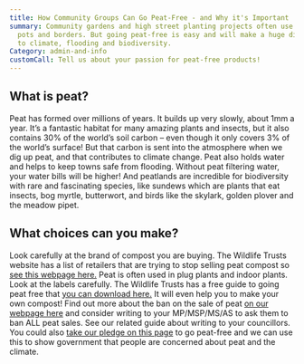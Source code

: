 ```yaml
---
title: How Community Groups Can Go Peat-Free - and Why it's Important
summary: Community gardens and high street planting projects often use peat in
  pots and borders. But going peat-free is easy and will make a huge difference
  to climate, flooding and biodiversity.
Category: admin-and-info
customCall: Tell us about your passion for peat-free products!
---
```

## What is peat?
Peat has formed over millions of years. It builds up very slowly, about 1mm a year. It’s a fantastic habitat for many amazing plants and insects, but it also contains 30% of the world’s soil carbon – even though it only covers 3% of the world’s surface! But that carbon is sent into the atmosphere when we dig up peat, and that contributes to climate change. 
Peat also holds water and helps to keep towns safe from flooding. 
Without peat filtering water, your water bills will be higher!
And peatlands are incredible for biodiversity with rare and fascinating species, like sundews which are plants that eat insects, bog myrtle, butterwort, and birds like the skylark, golden plover and the meadow pipet.
## What choices can you make?
Look carefully at the brand of compost you are buying. The Wildlife Trusts website has a list of retailers that are trying to stop selling peat compost so [see this webpage here.](https://www.wildlifetrusts.org/actions/how-go-peat-free) 
Peat is often used in plug plants and indoor plants. Look at the labels carefully. 
The Wildlife Trusts has a free guide to going peat free that [you can download here.](https://www.wildlifetrusts.org/download-our-guide-going-peat-free) It will even help you to make your own compost!
Find out more about the ban on the sale of peat [on our webpage here](https://www.wildlifetrusts.org/news/peat-banned-2024) and consider writing to your MP/MSP/MS/AS to ask them to ban ALL peat sales. See our related guide about writing to your councillors. You could also [take our pledge on this page](https://www.wildlifetrusts.org/pledge-peat-free) to go peat-free and we can use this to show government that people are concerned about peat and the climate.